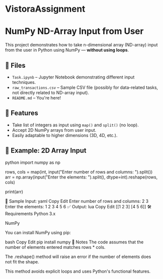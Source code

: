 # VistoraAssignment

# NumPy ND-Array Input from User

This project demonstrates how to take n-dimensional array (ND-array) input from the user in Python using NumPy — **without using loops**.

## 📁 Files

- `Task.ipynb` – Jupyter Notebook demonstrating different input techniques.
- `raw_transactions.csv` – Sample CSV file (possibly for data-related tasks, not directly related to ND-array input).
- `README.md` – You're here!

## 📌 Features

- Take list of integers as input using `map()` and `split()` (no loop).
- Accept 2D NumPy arrays from user input.
- Easily adaptable to higher dimensions (3D, 4D, etc.).

## 🧪 Example: 2D Array Input

python
import numpy as np

rows, cols = map(int, input("Enter number of rows and columns: ").split())
arr = np.array(input("Enter the elements: ").split(), dtype=int).reshape(rows, cols)

print(arr)

💬 Sample Input:
yaml
Copy
Edit
Enter number of rows and columns: 2 3
Enter the elements: 1 2 3 4 5 6
✅ Output:
lua
Copy
Edit
[[1 2 3]
 [4 5 6]]
🛠 Requirements
Python 3.x

NumPy

You can install NumPy using pip:

bash
Copy
Edit
pip install numpy
📌 Notes
The code assumes that the number of elements entered matches rows * cols.

The .reshape() method will raise an error if the number of elements does not fit the shape.

This method avoids explicit loops and uses Python's functional features.
